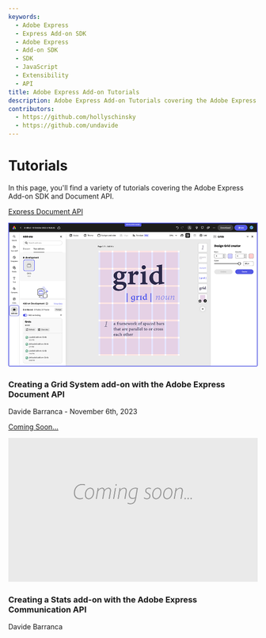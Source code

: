 ```yaml
---
keywords:
  - Adobe Express
  - Express Add-on SDK
  - Adobe Express
  - Add-on SDK
  - SDK
  - JavaScript
  - Extensibility
  - API
title: Adobe Express Add-on Tutorials
description: Adobe Express Add-on Tutorials covering the Adobe Express Add-on SDK and Document API
contributors:
  - https://github.com/hollyschinsky  
  - https://github.com/undavide
---
```


# Tutorials

In this page, you'll find a variety of tutorials covering the Adobe Express Add-on SDK and Document API.

<ResourceCard slots="link, image, heading, text" width="50%"/>

[Express Document API](grids-addon.md)

![Grids add-on](images/thumbs-grids-addon.png)

### Creating a Grid System add-on with the Adobe Express Document API

Davide Barranca - November 6th, 2023

<ResourceCard slots="link, image, heading, text" width="50%"/>

[Coming Soon...](../tutorials/index.md)

![Coming Soon](images/thumbs-coming-soon.png)

### Creating a Stats add-on with the Adobe Express Communication API

Davide Barranca
